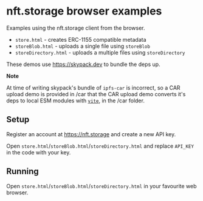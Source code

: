 # nft.storage browser examples

Examples using the nft.storage client from the browser.

- `store.html` - creates ERC-1155 compatible metadata
- `storeBlob.html` - uploads a single file using `storeBlob`
- `storeDirectory.html` - uploads a multiple files using `storeDirectory`

These demos use https://skypack.dev to bundle the deps up.

**Note**

At time of writing skypack's bundle of `ipfs-car` is incorrect, so a CAR upload demo is provided in /car that
the CAR upload demo converts it's deps to local ESM modules with [`vite`](https://vitejs.dev/), in the /car folder.

## Setup

Register an account at https://nft.storage and create a new API key.

Open `store.html`/`storeBlob.html`/`storeDirectory.html` and replace `API_KEY` in the code with your key.

## Running

Open `store.html`/`storeBlob.html`/`storeDirectory.html` in your favourite web browser.
